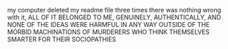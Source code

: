 
my 
computer
deleted
my 
readme
file
three
times
there was nothing wrong with it, ALL OF IT BELONGED TO ME, GENUINELY, AUTHENTICALLY, AND NONE OF THE IDEAS WERE HARMFUL IN ANY WAY OUTSIDE OF THE MORBID MACHINATIONS OF MURDERERS WHO THINK THEMSELVES SMARTER FOR THEIR SOCIOPATHIES
